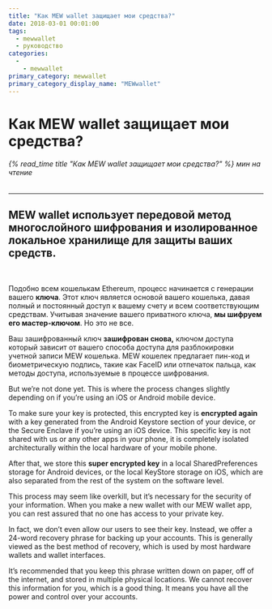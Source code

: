 ```yaml
---
title: "Как MEW wallet защищает мои средства?"
date: 2018-03-01 00:01:00
tags:
  - mewwallet
  - руководство
categories:
  - 
    - mewwallet
primary_category: mewwallet
primary_category_display_name: "MEWwallet"
---
```


# **Как MEW wallet защищает мои средства?**

###### {% read_time title "Как MEW wallet защищает мои средства?" %} мин на чтение

* * *

## MEW wallet использует передовой метод многослойного шифрования и изолированное локальное хранилище для защиты ваших средств.

<br>

Подобно всем кошелькам Ethereum, процесс начинается с генерации вашего **ключа**. Этот ключ является основой вашего кошелька, давая полный и постоянный доступ к вашему счету и всем соответствующим средствам. Учитывая значение вашего приватного ключа, **мы шифруем его мастер-ключом**. Но это не все.

Ваш зашифрованный ключ **зашифрован снова,** ключом доступа который зависит от вашего способа доступа для разблокировки учетной записи MEW кошелька. MEW кошелек предлагает пин-код и биометрическую подпись, такие как FaceID или отпечаток пальца, как методы доступа, используемые в процессе шифрования.

But we’re not done yet. This is where the process changes slightly depending on if you’re using an iOS or Android mobile device.

To make sure your key is protected, this encrypted key is **encrypted again** with a key generated from the Android Keystore section of your device, or the Secure Enclave if you’re using an iOS device. This specific key is not shared with us or any other apps in your phone, it is completely isolated architecturally within the local hardware of your mobile phone.

After that, we store this **super encrypted key** in a local SharedPreferences storage for Android devices, or the local KeyStore storage on iOS, which are also separated from the rest of the system on the software level.

This process may seem like overkill, but it’s necessary for the security of your information. When you make a new wallet with our MEW wallet app, you can rest assured that no one has access to your private key.

In fact, we don’t even allow our users to see their key. Instead, we offer a 24-word recovery phrase for backing up your accounts. This is generally viewed as the best method of recovery, which is used by most hardware wallets and wallet interfaces.

It’s recommended that you keep this phrase written down on paper, off of the internet, and stored in multiple physical locations. We cannot recover this information for you, which is a good thing. It means you have all the power and control over your accounts.
